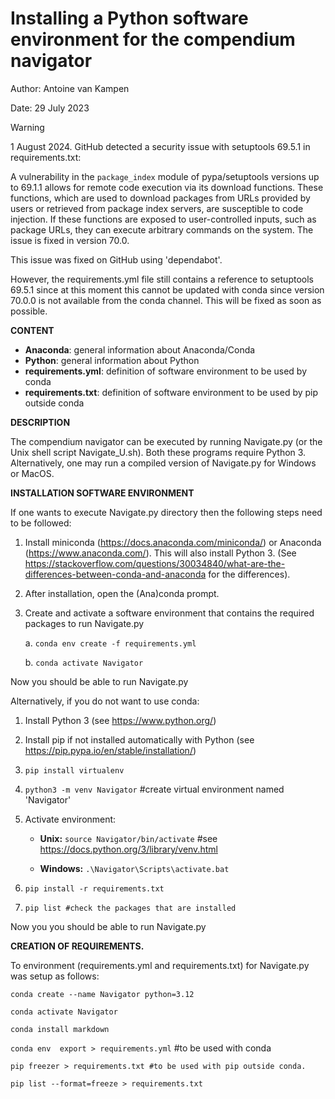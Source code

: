 # Installing a Python software environment for the compendium navigator 



Author: Antoine van Kampen

Date: 29 July 2023



> [!WARNING]
>
> 1 August 2024. GitHub detected a security issue with setuptools 69.5.1 in requirements.txt:
>
> A vulnerability in the `package_index` module of pypa/setuptools versions up to 69.1.1 allows for remote code execution via its download functions. These functions, which are used to download packages from URLs provided by users or retrieved from package index servers, are susceptible to code injection. If these functions are exposed to user-controlled inputs, such as package URLs, they can execute arbitrary commands on the system. The issue is fixed in version 70.0.
>
> This issue was fixed on GitHub using 'dependabot'. 
>
> However, the requirements.yml file still contains a reference to setuptools 69.5.1 since at this moment this cannot be updated with conda since version 70.0.0 is not available from the conda channel. This will be fixed as soon as possible.



**CONTENT**

* **Anaconda**: general information about Anaconda/Conda
* **Python**: general information about Python
* **requirements.yml**: definition of software environment to be used by conda
* **requirements.txt**: definition of software environment to be used by pip outside conda



**DESCRIPTION**

The compendium navigator can be executed by running Navigate.py (or the Unix shell script Navigate_U.sh). Both these programs require Python 3. Alternatively, one may run a compiled version of Navigate.py for Windows or MacOS.



**INSTALLATION SOFTWARE ENVIRONMENT**

If one wants to execute Navigate.py directory then the following steps need to be followed:

1. Install miniconda (https://docs.anaconda.com/miniconda/) or Anaconda (https://www.anaconda.com/). This will also install Python 3. (See https://stackoverflow.com/questions/30034840/what-are-the-differences-between-conda-and-anaconda for the differences).

2. After installation, open the (Ana)conda prompt.

3. Create and activate a software environment that contains the required packages to run Navigate.py 

   a. `conda env create -f requirements.yml`

   b. `conda activate Navigator`

Now you should be able to run Navigate.py



Alternatively, if you do not want to use conda:

1. Install Python 3 (see https://www.python.org/)

2. Install pip if not installed automatically with Python (see https://pip.pypa.io/en/stable/installation/)

3. `pip install virtualenv` 

4. `python3 -m venv Navigator` #create virtual environment named 'Navigator'

5. Activate environment:

   * **Unix:** `source Navigator/bin/activate` #see https://docs.python.org/3/library/venv.html

   * **Windows:** `.\Navigator\Scripts\activate.bat`

6. `pip install -r requirements.txt`

7. `pip list #check the packages that are installed` 

Now you you should be able to run Navigate.py





**CREATION OF REQUIREMENTS.**

To environment (requirements.yml and requirements.txt) for Navigate.py was setup as follows:

`conda create --name Navigator python=3.12`

`conda activate Navigator`

`conda install markdown`

`conda env  export > requirements.yml` #to be used with conda

`pip freezer > requirements.txt #to be used with pip outside conda.`

`pip list --format=freeze > requirements.txt`















